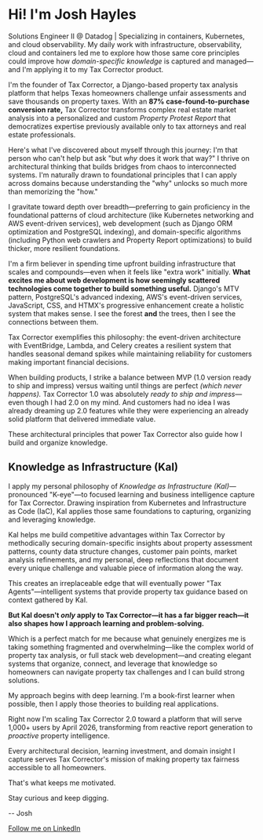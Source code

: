 # Hi! I'm Josh Hayles

Solutions Engineer II @ Datadog | Specializing in containers, Kubernetes, and cloud observability. My daily work with infrastructure, observability, cloud and containers led me to explore how those same core principles could improve how _domain-specific knowledge_ is captured and managed—and I'm applying it to my Tax Corrector product.

I'm the founder of Tax Corrector, a Django-based property tax analysis platform that helps Texas homeowners challenge unfair assessments and save thousands on property taxes. With an **87% case-found-to-purchase conversion rate,** Tax Corrector transforms complex real estate market analysis into a personalized and custom _Property Protest Report_ that democratizes expertise previously available only to tax attorneys and real estate professionals.

Here's what I've discovered about myself through this journey: I'm that person who can't help but ask "but *why* does it work that way?" I thrive on architectural thinking that builds bridges from chaos to interconnected systems. I'm naturally drawn to foundational principles that I can apply across domains because understanding the "why" unlocks so much more than memorizing the "how."

I gravitate toward depth over breadth—preferring to gain proficiency in the foundational patterns of cloud architecture (like Kubernetes networking and AWS event-driven services), web development (such as Django ORM optimization and PostgreSQL indexing), and domain-specific algorithms (including Python web crawlers and Property Report optimizations) to build thicker, more resilient foundations.

I'm a firm believer in spending time upfront building infrastructure that scales and compounds—even when it feels like "extra work" initially. **What excites me about web development is how seemingly scattered technologies come together to build something useful.** Django's MTV pattern, PostgreSQL's advanced indexing, AWS's event-driven services, JavaScript, CSS, and HTMX's progressive enhancement create a holistic system that makes sense. I see the forest **and** the trees, then I see the connections between them.

Tax Corrector exemplifies this philosophy: the event-driven architecture with EventBridge, Lambda, and Celery creates a resilient system that handles seasonal demand spikes while maintaining reliability for customers making important financial decisions.

When building products, I strike a balance between MVP (1.0 version ready to ship and impress) versus waiting until things are perfect _(which never happens)._ Tax Corrector 1.0 was absolutely *ready to ship and impress*—even though I had 2.0 on my mind. And customers had no idea I was already dreaming up 2.0 features while they were experiencing an already solid platform that delivered immediate value.

These architectural principles that power Tax Corrector also guide how I build and organize knowledge.

## Knowledge as Infrastructure (KaI)

I apply my personal philosophy of _Knowledge as Infrastructure (KaI)_—pronounced "K-eye"—to focused learning and business intelligence capture for Tax Corrector. Drawing inspiration from Kubernetes and Infrastructure as Code (IaC), KaI applies those same foundations to capturing, organizing and leveraging knowledge.

KaI helps me build competitive advantages within Tax Corrector by methodically securing domain-specific insights about property assessment patterns, county data structure changes, customer pain points, market analysis refinements, and my personal, deep reflections that document every unique challenge and valuable piece of information along the way.

This creates an irreplaceable edge that will eventually power "Tax Agents"—intelligent systems that provide property tax guidance based on context gathered by KaI.

**But KaI doesn't _only_ apply to Tax Corrector—it has a far bigger reach—it also shapes how I approach learning and problem-solving.**

Which is a perfect match for me because what genuinely energizes me is taking something fragmented and overwhelming—like the complex world of property tax analysis, or full stack web development—and creating elegant systems that organize, connect, and leverage that knowledge so homeowners can navigate property tax challenges and I can build strong solutions.

My approach begins with deep learning. I'm a book-first learner when possible, then I apply those theories to building real applications. 

Right now I'm scaling Tax Corrector 2.0 toward a platform that will serve 1,000+ users by April 2026, transforming from reactive report generation to _proactive_ property intelligence.

Every architectural decision, learning investment, and domain insight I capture serves Tax Corrector's mission of making property tax fairness accessible to all homeowners. 

That's what keeps me motivated.

Stay curious and keep digging.

-- Josh

[Follow me on LinkedIn](https://www.linkedin.com/in/joshhayles/)

